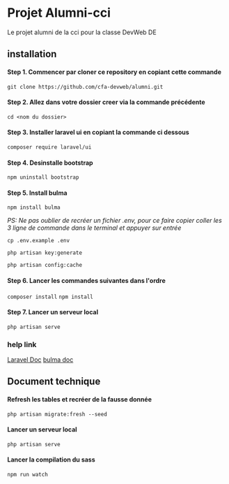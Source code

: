 # Projet Alumni-cci

<p>Le projet alumni de la cci pour la classe DevWeb DE</p>


## installation

#### Step 1. Commencer par cloner ce repository en copiant cette commande
`git clone https://github.com/cfa-devweb/alumni.git`

#### Step 2. Allez dans votre dossier creer via la commande précédente
`cd <nom du dossier>`

#### Step 3. Installer laravel ui en copiant la commande ci dessous
`composer require laravel/ui`

#### Step 4. Desinstalle bootstrap
`npm uninstall bootstrap`

#### Step 5. Install bulma

`npm install bulma` 

*PS: Ne pas oublier de recréer un fichier .env, pour ce faire copier coller les 3 ligne de commande dans le terminal et appuyer sur entrée*

```
cp .env.example .env

php artisan key:generate

php artisan config:cache
```

#### Step 6. Lancer les commandes suivantes dans l'ordre

`composer install`
`npm install`

#### Step 7. Lancer un serveur local

`php artisan serve`

### help link

[Laravel Doc](https://laravel.com/)
[bulma doc](https://bulma.io/)


## Document technique

#### Refresh les tables et recréer de la fausse donnée
`php artisan migrate:fresh --seed`

#### Lancer un serveur local

`php artisan serve`

#### Lancer la compilation du sass

`npm run watch`


